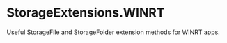 StorageExtensions.WINRT
=======================

Useful StorageFile and StorageFolder extension methods for WINRT apps.
